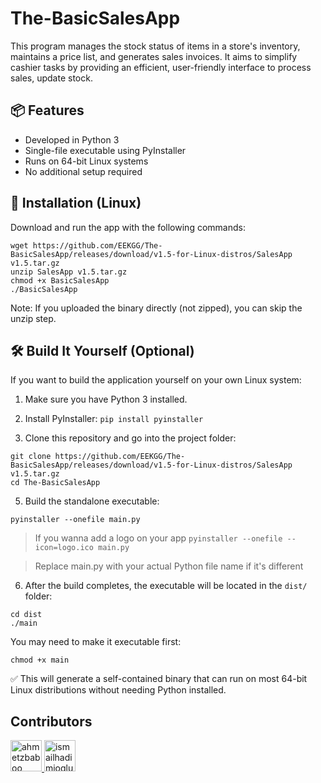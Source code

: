 # The-BasicSalesApp
This program manages the stock status of items in a store's inventory, maintains a price list, and generates sales invoices. It aims to simplify cashier tasks by providing an efficient, user-friendly interface to process sales, update stock.

## 📦 Features

- Developed in Python 3
- Single-file executable using PyInstaller
- Runs on 64-bit Linux systems
- No additional setup required

## 🚀 Installation (Linux)

Download and run the app with the following commands:

```
wget https://github.com/EEKGG/The-BasicSalesApp/releases/download/v1.5-for-Linux-distros/SalesApp v1.5.tar.gz
unzip SalesApp v1.5.tar.gz
chmod +x BasicSalesApp
./BasicSalesApp
```


Note: If you uploaded the binary directly (not zipped), you can skip the unzip step.

## 🛠️ Build It Yourself (Optional)

If you want to build the application yourself on your own Linux system:

1. Make sure you have Python 3 installed.

2. Install PyInstaller:
`pip install pyinstaller`

3. Clone this repository and go into the project folder:
```
git clone https://github.com/EEKGG/The-BasicSalesApp/releases/download/v1.5-for-Linux-distros/SalesApp v1.5.tar.gz
cd The-BasicSalesApp
```

5. Build the standalone executable:
   
`pyinstaller --onefile main.py`

> If you wanna add a logo on your app
`pyinstaller --onefile --icon=logo.ico main.py`

> Replace main.py with your actual Python file name if it's different

6. After the build completes, the executable will be located in the `dist/` folder:
```
cd dist
./main
```
You may need to make it executable first:

`chmod +x main`

✅ This will generate a self-contained binary that can run on most 64-bit Linux distributions without needing Python installed.
















## Contributors

<a href="https://github.com/ahmetzbaboo">
  <img src="https://avatars.githubusercontent.com/ahmetzbaboo?v=4" width="50px" alt="ahmetzbaboo"/>
</a>
<a href="https://github.com/ismailhadimioglu">
  <img src="https://avatars.githubusercontent.com/ismailhadimioglu?v=4" width="50px" alt="ismailhadimioglu"/>
</a>


